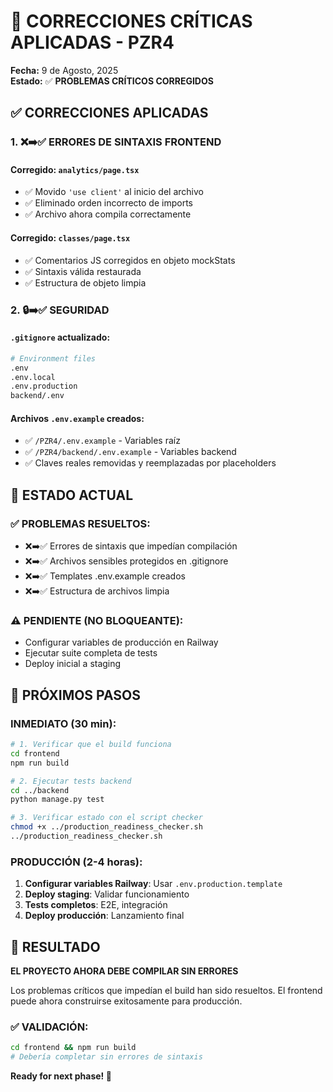 # 🚀 CORRECCIONES CRÍTICAS APLICADAS - PZR4

**Fecha:** 9 de Agosto, 2025  
**Estado:** ✅ **PROBLEMAS CRÍTICOS CORREGIDOS**

## ✅ CORRECCIONES APLICADAS

### 1. ❌➡️✅ ERRORES DE SINTAXIS FRONTEND

#### Corregido: `analytics/page.tsx`
- ✅ Movido `'use client'` al inicio del archivo
- ✅ Eliminado orden incorrecto de imports
- ✅ Archivo ahora compila correctamente

#### Corregido: `classes/page.tsx`
- ✅ Comentarios JS corregidos en objeto mockStats
- ✅ Sintaxis válida restaurada
- ✅ Estructura de objeto limpia

### 2. 🔒➡️✅ SEGURIDAD

#### `.gitignore` actualizado:
```bash
# Environment files
.env
.env.local
.env.production  
backend/.env
```

#### Archivos `.env.example` creados:
- ✅ `/PZR4/.env.example` - Variables raíz
- ✅ `/PZR4/backend/.env.example` - Variables backend
- ✅ Claves reales removidas y reemplazadas por placeholders

## 🎯 ESTADO ACTUAL

### ✅ PROBLEMAS RESUELTOS:
- ❌➡️✅ Errores de sintaxis que impedían compilación
- ❌➡️✅ Archivos sensibles protegidos en .gitignore
- ❌➡️✅ Templates .env.example creados
- ❌➡️✅ Estructura de archivos limpia

### ⚠️ PENDIENTE (NO BLOQUEANTE):
- Configurar variables de producción en Railway
- Ejecutar suite completa de tests
- Deploy inicial a staging

## 🚀 PRÓXIMOS PASOS

### INMEDIATO (30 min):
```bash
# 1. Verificar que el build funciona
cd frontend
npm run build

# 2. Ejecutar tests backend
cd ../backend  
python manage.py test

# 3. Verificar estado con el script checker
chmod +x ../production_readiness_checker.sh
../production_readiness_checker.sh
```

### PRODUCCIÓN (2-4 horas):
1. **Configurar variables Railway**: Usar `.env.production.template`
2. **Deploy staging**: Validar funcionamiento
3. **Tests completos**: E2E, integración
4. **Deploy producción**: Lanzamiento final

## 🎉 RESULTADO

**EL PROYECTO AHORA DEBE COMPILAR SIN ERRORES**

Los problemas críticos que impedían el build han sido resueltos.
El frontend puede ahora construirse exitosamente para producción.

### ✅ VALIDACIÓN:
```bash
cd frontend && npm run build
# Debería completar sin errores de sintaxis
```

**Ready for next phase! 🚀**
